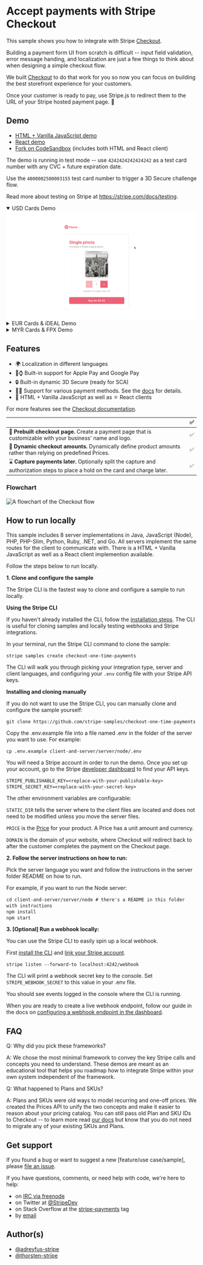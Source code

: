 # Accept payments with Stripe Checkout

This sample shows you how to integrate with Stripe [Checkout](https://stripe.com/docs/checkout). 

Building a payment form UI from scratch is difficult -- input field validation, error message handing, and localization are just a few things to think about when designing a simple checkout flow.

We built [Checkout](https://stripe.com/docs/payments/checkout) to do that work for you so now you can focus on building the best storefront experience for your customers.

Once your customer is ready to pay, use Stripe.js to redirect them to the URL of your Stripe hosted payment page. 🥳

## Demo

- [HTML + Vanilla JavaScript demo](https://70p1h.sse.codesandbox.io/)
- [React demo](https://70p1h-3000.sse.codesandbox.io/)
- [Fork on CodeSandbox](https://codesandbox.io/s/github/stripe-samples/checkout-one-time-payments/tree/codesandbox/) (includes both HTML and React client)

The demo is running in test mode -- use `4242424242424242` as a test card number with any CVC + future expiration date.

Use the `4000002500003155` test card number to trigger a 3D Secure challenge flow.

Read more about testing on Stripe at https://stripe.com/docs/testing.

<details open><summary>USD Cards Demo</summary>
<img src="./demo-gifs/checkout-demo.gif" alt="A gif of the Checkout payment page rendering" align="center">
</details>

<details><summary>EUR Cards & iDEAL Demo</summary>
<img src="./demo-gifs/checkout-demo-ideal.gif" alt="A gif of the Checkout payment page rendering" align="center">
</details>

<details><summary>MYR Cards & FPX Demo</summary>
<img src="./demo-gifs/checkout-demo-fpx.gif" alt="A gif of the Checkout payment page rendering" align="center">
</details>

## Features

- 🌍 Localization in different languages
- 🍎⌚️ Built-in support for Apple Pay and Google Pay
- 🔒 Built-in dynamic 3D Secure (ready for SCA)
- 🧾💵 Support for various payment methods. See the [docs](https://stripe.com/docs/payments/checkout/payment-methods) for details.
- 🍨 HTML + Vanilla JavaScript as well as ⚛️ React clients

For more features see the [Checkout documentation](https://stripe.com/docs/payments/checkout).


<!-- prettier-ignore -->
|     | ✅
:--- | :---:
🔨 **Prebuilt checkout page.** Create a payment page that is customizable with your business' name and logo. |  ✅ |
🔢 **Dynamic checkout amounts.** Dynamically define product amounts rather than relying on predefined Prices.   | ✅ |
⌛ **Capture payments later.** Optionally split the capture and authorization steps to place a hold on the card and charge later. | ✅ |

### Flowchart

<img src="https://storage.googleapis.com/stripe-samples-flow-charts/checkout-one-time-client-server.png" alt="A flowchart of the Checkout flow" align="center">

## How to run locally

This sample includes 8 server implementations in Java, JavaScript (Node), PHP, PHP-Slim, Python, Ruby, .NET, and Go. All servers implement the same routes for the client to communicate with. There is a HTML + Vanilla JavaScript as well as a React client implemention available.

Follow the steps below to run locally.

**1. Clone and configure the sample**

The Stripe CLI is the fastest way to clone and configure a sample to run locally.

**Using the Stripe CLI**

If you haven't already installed the CLI, follow the [installation steps](https://stripe.com/docs/stripe-cli#install). The CLI is useful for cloning samples and locally testing webhooks and Stripe integrations.

In your terminal, run the Stripe CLI command to clone the sample:

```
stripe samples create checkout-one-time-payments
```

The CLI will walk you through picking your integration type, server and client languages, and configuring your `.env` config file with your Stripe API keys. 

**Installing and cloning manually**

If you do not want to use the Stripe CLI, you can manually clone and configure the sample yourself:

```
git clone https://github.com/stripe-samples/checkout-one-time-payments
```

Copy the .env.example file into a file named .env in the folder of the server you want to use. For example:

```
cp .env.example client-and-server/server/node/.env
```

You will need a Stripe account in order to run the demo. Once you set up your account, go to the Stripe [developer dashboard](https://stripe.com/docs/development#api-keys) to find your API keys.

```
STRIPE_PUBLISHABLE_KEY=<replace-with-your-publishable-key>
STRIPE_SECRET_KEY=<replace-with-your-secret-key>
```

The other environment variables are configurable:

`STATIC_DIR` tells the server where to the client files are located and does not need to be modified unless you move the server files.

`PRICE` is the [Price](https://stripe.com/docs/api/prices/create) for your product. A Price has a unit amount and currency.

`DOMAIN` is the domain of your website, where Checkout will redirect back to after the customer completes the payment on the Checkout page.

**2. Follow the server instructions on how to run:**

Pick the server language you want and follow the instructions in the server folder README on how to run.

For example, if you want to run the Node server:

```
cd client-and-server/server/node # there's a README in this folder with instructions
npm install
npm start
```

**3. [Optional] Run a webhook locally:**

You can use the Stripe CLI to easily spin up a local webhook.

First [install the CLI](https://stripe.com/docs/stripe-cli) and [link your Stripe account](https://stripe.com/docs/stripe-cli#link-account).

```
stripe listen --forward-to localhost:4242/webhook
```

The CLI will print a webhook secret key to the console. Set `STRIPE_WEBHOOK_SECRET` to this value in your .env file.

You should see events logged in the console where the CLI is running.

When you are ready to create a live webhook endpoint, follow our guide in the docs on [configuring a webhook endpoint in the dashboard](https://stripe.com/docs/webhooks/setup#configure-webhook-settings).

## FAQ

Q: Why did you pick these frameworks?

A: We chose the most minimal framework to convey the key Stripe calls and concepts you need to understand. These demos are meant as an educational tool that helps you roadmap how to integrate Stripe within your own system independent of the framework.

Q: What happened to Plans and SKUs?

A: Plans and SKUs were old ways to model recurring and one-off prices. We created the Prices API to unify the two concepts and make it easier to reason about your pricing catalog. You can still pass old Plan and SKU IDs to Checkout -- to learn more read [our docs](https://stripe.com/docs/payments/checkout/migrating-prices) but know that you do not need to migrate any of your existing SKUs and Plans.

## Get support
If you found a bug or want to suggest a new [feature/use case/sample], please [file an issue](../../issues).

If you have questions, comments, or need help with code, we're here to help:
- on [IRC via freenode](https://webchat.freenode.net/?channel=#stripe)
- on Twitter at [@StripeDev](https://twitter.com/StripeDev)
- on Stack Overflow at the [stripe-payments](https://stackoverflow.com/tags/stripe-payments/info) tag
- by [email](mailto:support+github@stripe.com)

## Author(s)

- [@adreyfus-stripe](https://twitter.com/adrind)
- [@thorsten-stripe](https://twitter.com/thorwebdev)
